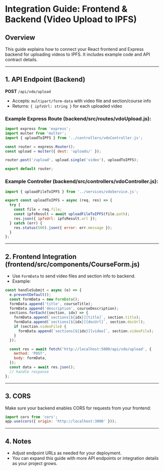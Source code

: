 # Integration Guide: Frontend & Backend (Video Upload to IPFS)

## Overview
This guide explains how to connect your React frontend and Express backend for uploading videos to IPFS. It includes example code and API contract details.

---

## 1. API Endpoint (Backend)

**POST** `/api/vdo/upload`
- Accepts: `multipart/form-data` with video file and section/course info
- Returns: `{ ipfsUrl: string }` for each uploaded video

### Example Express Route (backend/src/routes/vdoUpload.js):
```js
import express from 'express';
import multer from 'multer';
import { uploadToIPFS } from '../controllers/vdoController.js';

const router = express.Router();
const upload = multer({ dest: 'uploads/' });

router.post('/upload', upload.single('video'), uploadToIPFS);

export default router;
```

### Example Controller (backend/src/controllers/vdoController.js):
```js
import { uploadFileToIPFS } from '../services/vdoService.js';

export const uploadToIPFS = async (req, res) => {
  try {
    const file = req.file;
    const ipfsResult = await uploadFileToIPFS(file.path);
    res.json({ ipfsUrl: ipfsResult.url });
  } catch (err) {
    res.status(500).json({ error: err.message });
  }
};
```

---

## 2. Frontend Integration (frontend/src/components/CourseForm.js)

- Use `FormData` to send video files and section info to backend.
- Example:

```js
const handleSubmit = async (e) => {
  e.preventDefault();
  const formData = new FormData();
  formData.append('title', courseTitle);
  formData.append('description', courseDescription);
  sections.forEach((section, idx) => {
    formData.append(`sections[${idx}][title]`, section.title);
    formData.append(`sections[${idx}][docUrl]`, section.docUrl);
    if (section.videoFile) {
      formData.append(`sections[${idx}][video]`, section.videoFile);
    }
  });

  const res = await fetch('http://localhost:5000/api/vdo/upload', {
    method: 'POST',
    body: formData,
  });
  const data = await res.json();
  // handle response
};
```

---

## 3. CORS
Make sure your backend enables CORS for requests from your frontend:
```js
import cors from 'cors';
app.use(cors({ origin: 'http://localhost:3000' }));
```

---

## 4. Notes
- Adjust endpoint URLs as needed for your deployment.
- You can expand this guide with more API endpoints or integration details as your project grows.
